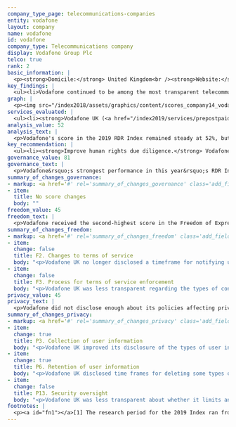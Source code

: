 ```yaml
---
company_type_page: telecommunications-companies
entity: vodafone
layout: company
name: vodafone
id: vodafone
company_type: Telecommunications company
display: Vodafone Group Plc
telco: true
rank: 2
basic_information: | 
  <p><strong>Domicile:</strong> United Kingdom<br /><strong>Website:</strong> <a href="http://www.vodafone.com">www.vodafone.com</a>&nbsp;</p>
key_findings: | 
  <ul><li>Vodafone continued to be among the most transparent telecommunications companies in the RDR Index about its policies and practices that affect users' human rights.</li><li>It was the only company to disclose comprehensive information about policies for handling data breaches.</li><li>While it improved disclosure of what data it collects and for how long it is stored, Vodafone should be more transparent about how it handles and secures user information.</li></ul>
graph: | 
  <p><img src="/index2018/assets/graphics/content/scores_company14_vodafone.jpg" /></p>
services_evaluated: | 
  <ul><li><strong>Vodafone UK (<a href="/index2019/services/prepostpaidmobile/">Prepaid mobile</a>)</strong></li><li><strong>Vodafone UK (<a href="/index2019/services/prepostpaidmobile/">Postpaid mobile</a>)</strong></li><li><strong>Vodafone UK (<a href="/index2019/services/fixedbroadband/">Fixed-line broadband</a>)</strong></li></ul>
analysis_value: 52
analysis_text: | 
  <p>Vodafone's score in the 2019 RDR Index remained steady at 52%, but the company&rsquo;s ranking dropped to second place among telecommunications companies.<a href="#fn1"><sup>1</sup></a> Despite improved privacy policy disclosure, it was outpaced in this area by some of its peers, including Telef&oacute;nica&mdash;the only telecommunications company to outperform Vodafone in this year&rsquo;s RDR Index.<a href="#fn2"><sup>2</sup></a> A member of the Global Network Initiative (GNI), Vodafone disclosed strong governance and oversight over human rights issues across its global operations, and excelled in key areas relative to its peers. It was the only company in the RDR Index to disclose comprehensive information about how it handles data breaches. It was one of only two telecommunications companies to commit to uphold net neutrality principles. The company made strides by spelling out the types of user information it collects and for how long it retains data on former users, but still not disclose enough about how it handles user data. The company could also do more to explain how it handles and responds to government requests and other types of third party requests to block content and deactivate user accounts or to hand over user information.<br /><br /></p><hr /><p><strong><br />Vodafone Group Plc</strong> provides telecommunications services in Europe, Asia, the Middle East, and Africa. The company serves 535.8 million mobile, 19.7 million fixed broadband, and 13.7 million TV customers.<a href="#fn3"><sup>3</sup></a></p><p><strong>Market cap:</strong> USD 50.7 billion<a href="#fn4"><sup>4</sup></a><br /><strong>LSE:</strong> VOD</p>
key_recommendation: | 
  <ul><li><strong>Improve human rights due diligence.</strong> Vodafone should demonstrate it carries out human rights risk assessments on existing products and services, as well as on its terms of service enforcement, its use of automated decision-making, and its targeted advertising policies and practices.</li><li><strong>Clarify handling of user data.</strong> Vodafone should be more transparent about its reasons for collecting and sharing user information, and clarify options users have to control what data is collected and shared about them.</li><li><strong>Be transparent about third-party requests affecting freedom of expression.</strong> Vodafone should better inform users about third-party requests (including from governments) to block content and to shut down networks, and disclose where laws may prevent it from being fully transparent about these types of requests.</li></ul>
governance_value: 81
governance_text: | 
  <p>Vodafone&rsquo;s strongest performance in this year&rsquo;s RDR Index was in the Governance category, where it received the third-best score among telecommunications companies. It disclosed a clear commitment to respect freedom of expression and privacy as human rights (G1) but fell behind many of its GNI peers for weak disclosure of human rights due diligence practices (G4). Vodafone disclosed that it conducts human rights impact assessments when entering new markets, but not whether it does so on existing products and services, the impacts of its terms of service enforcement, its use of automated decision making, or its targeted advertising policies or practices (G4). Vodafone earned the second highest score after Telef&oacute;nica for disclosure of its grievance and remedy mechanisms (G6) although gaps remained. While Vodafone provided users with several options to submit complaints, including those related to freedom of expression and privacy, it offered no information about the number of complaints it received or any evidence that it provides users with remedy.</p>
summary_of_changes_governance:
- markup: <a href='#' rel='summary_of_changes_governance' class='add_fieldset dashicons-before dashicons-plus'><span>Add fieldset</span></a>
- item:
  title: No score changes
  body: ""
freedom_value: 45
freedom_text: | 
  <p>Vodafone received the second-highest score in the Freedom of Expression category among telecommunications companies, behind Telef&oacute;nica&mdash;but its disclosure of policies affecting users&rsquo; freedom of expression was inadequate in key areas. While Vodafone UK&rsquo;s terms of service for mobile and broadband were easy to understand (F1) it was not clear whether users are notified of changes (F2).<a href="#fn5"><sup>5</sup></a> Vodafone disclosed less than AT&amp;T and Telef&oacute;nica about how it handles government and private requests to block content or restrict accounts, but it was one of the few telecommunications companies to disclose any information about its handling of these types of requests (F5-F7). While the company had strong disclosure of its process for handling government requests, it was less clear about how it handles similar private requests (F5). It also disclosed no data about the number of requests it received or with which it complied (F6, F7). <br /><br />Vodafone UK tied with Telef&oacute;nica Spain for the highest score on disclosure of network management policies, and disclosed a clear commitment to net neutrality (F9). It disclosed more than most of its peers, aside from Telef&oacute;nica and Telenor, about its process for responding to network shutdown demands, although it did not disclose how many shutdown requests it received or with which it complied (F10).</p>
summary_of_changes_freedom:
- markup: <a href='#' rel='summary_of_changes_freedom' class='add_fieldset dashicons-before dashicons-plus'><span>Add fieldset</span></a>
- item:
  change: false
  title: F2. Changes to terms of service
  body: "<p>Vodafone UK no longer disclosed a timeframe for notifying users of changes to its postpaid mobile terms.</p>"
- item:
  change: false
  title: F3. Process for terms of service enforcement
  body: "<p>Vodafone UK was less transparent regarding the types of content and activities it does not allow.</p>"
privacy_value: 45
privacy_text: | 
  <p>Vodafone did not disclose enough about its policies affecting privacy&mdash;falling behind Deutsche Telekom, AT&amp;T, and Telef&oacute;nica&mdash;although it earned high marks on its security disclosures. Revisions to Vodafone UK&rsquo;s privacy policy to comply with the EU&rsquo;s General Data Protection Regulation (GDPR) did improve clarity about handling of user data (P3-P8) in a number of areas: it improved its disclosure of the types of information it collects (P3) and for how long it retains some user data after account termination (P6). But it still disclosed less overall than many of its peers&mdash;Deutsche Telekom, Telef&oacute;nica Spain, Telenor Norway, and AT&amp;T&mdash;about how it handles user information: it did not disclose whether users can control collection of their own information or whether users can delete some of this information (P7). While it explained how people can opt out of having their data used for advertising, it failed to disclose if targeted advertising is turned off by default (P7).</p><p>Vodafone disclosed less than AT&amp;T and Telef&oacute;nica about how it handles government and private demands for user information (P10, P11). It explained its process for responding to government requests for user data, but did not how it responds to other types of third party requests (P10). It failed to disclose if it notifies users when government entities or other third parties request their information (P12).</p><p>It disclosed more about its security policies (P13-P18) than any other telecommunications company aside from Deutsche Telekom&mdash;although it lost points in this year&rsquo;s RDR Index for being less transparent than previously about its internal policies for keeping user data secure (P13). Notably, it was the only company in the RDR Index to offer comprehensive information on its handling of data breaches (P15).</p>
summary_of_changes_privacy:
- markup: <a href='#' rel='summary_of_changes_privacy' class='add_fieldset dashicons-before dashicons-plus'><span>Add fieldset</span></a>
- item:
  change: true
  title: P3. Collection of user information
  body: "<p>Vodafone UK improved its disclosure of the types of user information it collects.</p>"
- item:
  change: true
  title: P6. Retention of user information
  body: "<p>Vodafone UK disclosed time frames for deleting some types of information after users terminate their accounts.</p>"
- item:
  change: false
  title: P13. Security oversight
  body: "<p>Vodafone UK was less transparent about whether it limits and monitors employee access to user information.</p>"
footnotes: | 
  <p><a id="fn1"></a>[1] The research period for the 2019 Index ran from January 13, 2018 to February 8, 2019. Policies that came into effect after February 8, 2019 were not evaluated in this Index.<br /><a id="fn2"></a>[2] For Vodafone&rsquo;s performance in the 2018 Index, see: <a href="/index2018/companies/vodafone">rankingdigitalrights.org/index2018/companies/vodafone</a>&nbsp;<br /><a id="fn3"></a>[3] 2018 Vodafone Group Plc Annual Report, <a href="https://www.vodafone.com/content/annualreport/annual_report18/downloads/Vodafone-full-annual-report-2018.pdf">www.vodafone.com/content/annualreport/annual_report18/downloads/Vodafone-full-annual-report-2018.pdf</a>&nbsp;<br /><a id="fn4"></a>[4] Bloomberg Markets, Accessed April 18, 2019, <a href="https://www.bloomberg.com/quote/VOD:LN">www.bloomberg.com/quote/VOD:LN</a>&nbsp;<br /><a id="fn5"></a>[5] For most indicators in the Freedom of Expression and Privacy categories, RDR evaluates the operating company of the home market, in this case Vodafone UK.</p>
---
```

